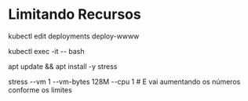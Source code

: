 # Limitando Recursos

kubectl edit deployments deploy-wwww

kubectl exec -it <container> -- bash

apt update && apt install -y stress

stress --vm 1 --vm-bytes 128M --cpu 1  # E vai aumentando os números conforme os limites